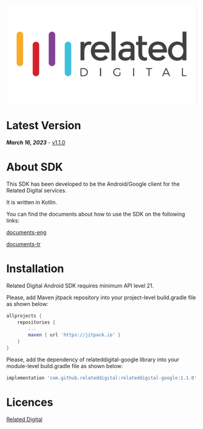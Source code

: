 <p align="center">
  <a target="_blank" rel="noopener noreferrer" href="https://github.com/relateddigital/relateddigital-google"><img src="https://github.com/relateddigital/relateddigital-google/blob/master/app/relateddigital.png" alt="Related Digital Google Library" width="500" style="max-width:100%;"></a>
</p>

# Latest Version 

***March 16, 2023*** - [v1.1.0](https://github.com/relateddigital/relateddigital-google/releases)

# About SDK

This SDK has been developed to be the Android/Google client for the Related Digital services.

It is written in Kotlin.

You can find the documents about how to use the SDK on the following links:

[documents-eng](https://relateddigital.atlassian.net/wiki/spaces/KB/pages/2207809583/Setup)

[documents-tr](https://relateddigital.atlassian.net/wiki/spaces/RMCKBT/pages/2204827661/Kurulum)


# Installation

Related Digital Android SDK requires minimum API level 21.

Please, add Maven jitpack repository into your project-level build.gradle file as shown below:
 
```gradle
allprojects {
	repositories {
		...
		maven { url 'https://jitpack.io' }
	}
}
 ```

Please, add the dependency of relateddigital-google library into your module-level build.gradle file as shown below:

 ```gradle
implementation 'com.github.relateddigital:relateddigital-google:1.1.0'
 ```

# Licences


[Related Digital](https://www.relateddigital.com/)
